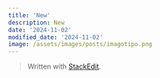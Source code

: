 ```yaml
---
title: 'New'
description: New
date: '2024-11-02'
modified_date: '2024-11-02'
image: /assets/images/posts/imagotipo.png
---
```



> Written with [StackEdit](https://stackedit.io/).
<!--stackedit_data:
eyJoaXN0b3J5IjpbNzk2NzQwODAzXX0=
-->